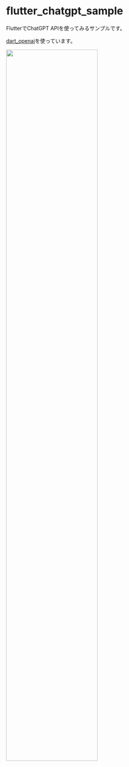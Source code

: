 # flutter_chatgpt_sample

FlutterでChatGPT APIを使ってみるサンプルです。

[dart_openai](https://pub.dev/packages/dart_openai)を使っています。

<img src="https://user-images.githubusercontent.com/90010509/222893489-d3a9390f-4f15-4264-88c1-bb84d383b08c.png" width="70%" />
